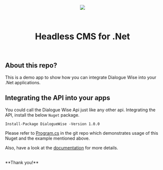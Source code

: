 <p align="center">
<a href="https://dialoguewise.com" target="_blank"><img src="https://github.com/kentmz/dialoguewise-demo/blob/master/screenshots/logo.PNG?raw=true"></a>
</p>  
<br/>
<h1 align="center">
Headless CMS for .Net
</h1>  
<br/>

## About this repo?

This is a demo app to show how you can integrate Dialogue Wise into your .Net applications.



## Integrating the API into your apps

You could call the Dialogue Wise Api just like any other api. Integrating the API, install the below `Nuget` package.

```
Install-Package DialogueWise -Version 1.0.0
```

Please refer to [Program.cs](https://github.com/dialoguewise/dialoguewise-demo-dotnet/blob/master/Program.cs) in the git repo which demonstrates usage of this Nuget and the example mentioned above. 

Also, have a look at the [documentation](https://docs.dialoguewise.com/) for more details.


<br/>
**Thank you!**






